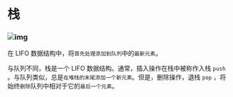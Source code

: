 # 栈

### ![img](https://aliyun-lc-upload.oss-cn-hangzhou.aliyuncs.com/aliyun-lc-upload/uploads/2018/06/03/screen-shot-2018-06-02-at-203523.png)

在 LIFO 数据结构中，将`首先处理添加到队列`中的`最新元素`。

与队列不同，栈是一个 LIFO 数据结构。通常，插入操作在栈中被称作入栈 `push` 。与队列类似，总是`在堆栈的末尾添加一个新元素`。但是，删除操作，退栈 `pop` ，将始终`删除`队列中相对于它的`最后一个元素`。